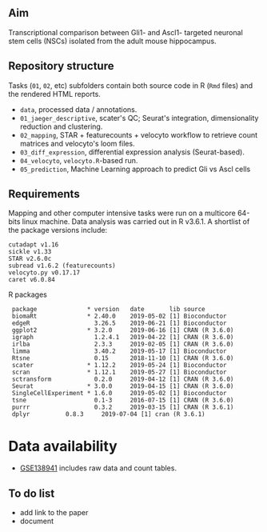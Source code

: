 ## Aim

Transcriptional comparison between Gli1- and Ascl1- targeted neuronal stem cells (NSCs) isolated from the adult mouse hippocampus.

## Repository structure

Tasks (`01`, `02`, etc) subfolders contain both source code in R (`Rmd` files) and the rendered HTML reports.

- `data`, processed data / annotations.
- `01_jaeger_descriptive`, scater's QC; Seurat's integration, dimensionality reduction and clustering.
- `02_mapping`, STAR + featurecounts + velocyto workflow to retrieve count matrices and velocyto's loom files.
- `03_diff_expression`, differential expression analysis (Seurat-based).
- `04_velocyto`, `velocyto.R`-based run.
- `05_prediction`, Machine Learning approach to predict Gli vs Ascl cells 

## Requirements

Mapping and other computer intensive tasks were run on a multicore 64-bits linux machine. Data analysis was carried out in R v3.6.1. A shortlist of the package versions include:

```
cutadapt v1.16
sickle v1.33
STAR v2.6.0c
subread v1.6.2 (featurecounts)
velocyto.py v0.17.17
caret v6.0.84
```

R packages

```
 package              * version   date       lib source        
 biomaRt              * 2.40.0    2019-05-02 [1] Bioconductor  
 edgeR                  3.26.5    2019-06-21 [1] Bioconductor  
 ggplot2              * 3.2.0     2019-06-16 [1] CRAN (R 3.6.0)
 igraph                 1.2.4.1   2019-04-22 [1] CRAN (R 3.6.0)
 irlba                  2.3.3     2019-02-05 [1] CRAN (R 3.6.0)
 limma                  3.40.2    2019-05-17 [1] Bioconductor  
 Rtsne                  0.15      2018-11-10 [1] CRAN (R 3.6.0)
 scater               * 1.12.2    2019-05-24 [1] Bioconductor  
 scran                * 1.12.1    2019-05-27 [1] Bioconductor  
 sctransform            0.2.0     2019-04-12 [1] CRAN (R 3.6.0)
 Seurat               * 3.0.0     2019-04-15 [1] CRAN (R 3.6.0)
 SingleCellExperiment * 1.6.0     2019-05-02 [1] Bioconductor  
 tsne                   0.1-3     2016-07-15 [1] CRAN (R 3.6.0)
 purrr                  0.3.2	  2019-03-15 [1] CRAN (R 3.6.1)
 dplyr			0.8.3	  2019-07-04 [1] cran (R 3.6.1)
```

# Data availability

- [GSE138941](https://www.ncbi.nlm.nih.gov/geo/query/acc.cgi?acc=GSE138941) includes raw data and count tables.

## To do list

- add link to the paper
- document
